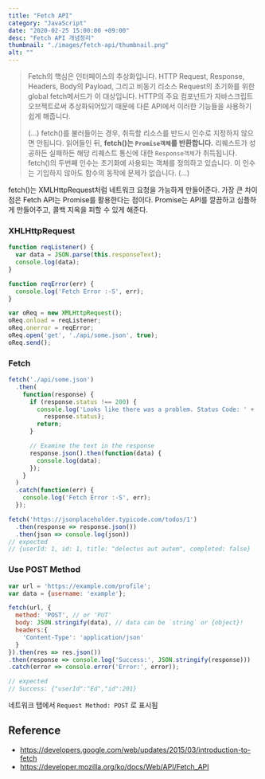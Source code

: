 ```yaml
---
title: "Fetch API"
category: "JavaScript"
date: "2020-02-25 15:00:00 +09:00"
desc: "Fetch API 개념정리"
thumbnail: "./images/fetch-api/thumbnail.png"
alt: ""
---
```


> Fetch의 핵심은 인터페이스의 추상화입니다. HTTP Request, Response, Headers, Body의 Payload, 그리고 비동기 리소스 Request의 초기화를 위한global fetch메서드가 이 대상입니다. HTTP의 주요 컴포넌트가 자바스크립트 오브젝트로써 추상화되어있기 때문에 다른 API에서 이러한 기능들을 사용하기 쉽게 해줍니다.
>
> (...) fetch()를 불러들이는 경우, 취득할 리소스를 반드시 인수로 지정하지 않으면 안됩니다. 읽어들인 뒤,  **fetch()는 `Promise객체`를 반환합니다.** 리퀘스트가 성공하든 실패하든 해당 리퀘스트 통신에 대한 `Response객체`가 취득됩니다. fetch()의 두번째 인수는 초기화에 사용되는 객체를 정의하고 있습니다. 이 인수는 기입하지 않아도 함수의 동작에 문제가 없습니다. (...)

fetch()는 XMLHttpRequest처럼 네트워크 요청을 가능하게 만들어준다. 가장 큰 차이점은 Fetch API는 Promise를 활용한다는 점이다. Promise는 API를 깔끔하고 심플하게 만들어주고, 콜백 지옥을 피할 수 있게 해준다.

### XHLHttpRequest

```js
function reqListener() {
  var data = JSON.parse(this.responseText);
  console.log(data);
}

function reqError(err) {
  console.log('Fetch Error :-S', err);
}

var oReq = new XMLHttpRequest();
oReq.onload = reqListener;
oReq.onerror = reqError;
oReq.open('get', './api/some.json', true);
oReq.send();
```

### Fetch

```js
fetch('./api/some.json')
  .then(
    function(response) {
      if (response.status !== 200) {
        console.log('Looks like there was a problem. Status Code: ' +
          response.status);
        return;
      }

      // Examine the text in the response
      response.json().then(function(data) {
        console.log(data);
      });
    }
  )
  .catch(function(err) {
    console.log('Fetch Error :-S', err);
  });
```

```js
fetch('https://jsonplaceholder.typicode.com/todos/1')
  .then(response => response.json())
  .then(json => console.log(json))
// expected
// {userId: 1, id: 1, title: "delectus aut autem", completed: false}
```

### Use POST Method

```js
var url = 'https://example.com/profile';
var data = {username: 'example'};

fetch(url, {
  method: 'POST', // or 'PUT'
  body: JSON.stringify(data), // data can be `string` or {object}!
  headers:{
    'Content-Type': 'application/json'
  }
}).then(res => res.json())
.then(response => console.log('Success:', JSON.stringify(response)))
.catch(error => console.error('Error:', error));

// expected
// Success: {"userId":"Ed","id":201}
```

네트워크 탭에서 `Request Method: POST` 로 표시됨

## Reference

- <https://developers.google.com/web/updates/2015/03/introduction-to-fetch>
- <https://developer.mozilla.org/ko/docs/Web/API/Fetch_API>
